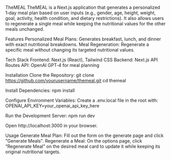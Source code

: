 TheMEAL
TheMEAL is a Next.js application that generates a personalized 1‑day meal plan based on user inputs (e.g., gender, age, height, weight, goal, activity, health condition, and dietary restrictions). It also allows users to regenerate a single meal while keeping the nutritional values for the other meals unchanged.

Features
Personalized Meal Plans: Generates breakfast, lunch, and dinner with exact nutritional breakdowns.
Meal Regeneration: Regenerate a specific meal without changing its targeted nutritional values.

Tech Stack
Frontend: Next.js (React), Tailwind CSS
Backend: Next.js API Routes
API: OpenAI GPT‑4 for meal planning

Installation
Clone the Repository:
git clone https://github.com/yourusername/themeal.git
cd themeal

Install Dependencies:
npm install

Configure Environment Variables:
Create a .env.local file in the root with:
OPENAI_API_KEY=your_openai_api_key_here

Run the Development Server:
npm run dev

Open http://localhost:3000 in your browser.

Usage
Generate Meal Plan: Fill out the form on the generate page and click "Generate Meals".
Regenerate a Meal: On the options page, click “Regenerate Meal” on the desired meal card to update it while keeping its original nutritional targets.
